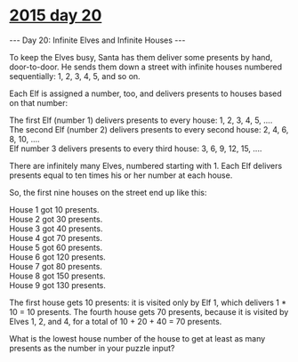 # [2015 day 20](https://adventofcode.com/2015/day/20)

--- Day 20: Infinite Elves and Infinite Houses ---

To keep the Elves busy, Santa has them deliver some presents by hand, door-to-door.  He sends them down a street with infinite houses numbered sequentially: 1, 2, 3, 4, 5, and so on.

Each Elf is assigned a number, too, and delivers presents to houses based on that number:

The first Elf (number 1) delivers presents to every house: 1, 2, 3, 4, 5, ....\
The second Elf (number 2) delivers presents to every second house: 2, 4, 6, 8, 10, ....\
Elf number 3 delivers presents to every third house: 3, 6, 9, 12, 15, ....

There are infinitely many Elves, numbered starting with 1.  Each Elf delivers presents equal to ten times his or her number at each house.

So, the first nine houses on the street end up like this:

House 1 got 10 presents.\
House 2 got 30 presents.\
House 3 got 40 presents.\
House 4 got 70 presents.\
House 5 got 60 presents.\
House 6 got 120 presents.\
House 7 got 80 presents.\
House 8 got 150 presents.\
House 9 got 130 presents.

The first house gets 10 presents: it is visited only by Elf 1, which delivers 1 * 10 = 10 presents.  The fourth house gets 70 presents, because it is visited by Elves 1, 2, and 4, for a total of 10 + 20 + 40 = 70 presents.

What is the lowest house number of the house to get at least as many presents as the number in your puzzle input?